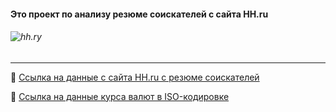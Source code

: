 #### <enter> Это проект по анализу резюме соискателей с сайта HH.ru </center>
###### ![hh.ry](https://joblenobl.ru/images/hhh.jpg)

___

:open_file_folder: [Ссылка на данные с сайта HH.ru c резюме соискателей](https://drive.google.com/file/d/1Kb78mAWYKcYlellTGhIjPI-bCcKbGuTn/view?usp=sharing)


:open_file_folder: [Ссылка на данные курса валют в ISO-кодировке](https://lms.skillfactory.ru/assets/courseware/v1/15abf80f45a2f3e93c3274101b451c67/asset-v1:SkillFactory+DST-3.0+28FEB2021+type@asset+block/ExchangeRates.zip)
